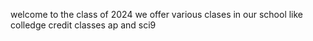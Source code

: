 welcome to the class of 2024
we offer various clases in our school like colledge credit
classes ap and sci9
